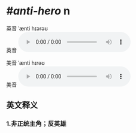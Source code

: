 # ***\#anti-hero*** n
英音 ˈænti hɪərəʊ  
英音
<audio src="./media/anti-hero1_AAC.aac" controls="controls"></audio>

美音 ˈænti hɪrəʊ  
美音
<audio src="./media/anti-hero2_AAC.aac" controls="controls"></audio>



  

英文释义
---
### 1.**非正统主角；反英雄**  


